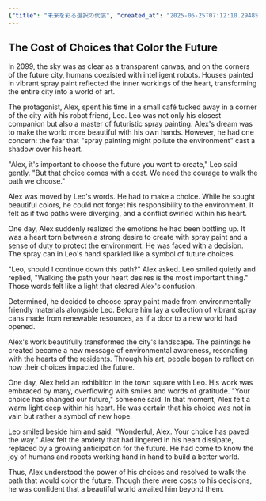 ```yaml
---
{"title": "未来を彩る選択の代償", "created_at": "2025-06-25T07:12:10.294852+09:00", "pattern_id": 5, "pattern_name": "選択の代償型", "year": 2099}
---
```


## The Cost of Choices that Color the Future

In 2099, the sky was as clear as a transparent canvas, and on the corners of the future city, humans coexisted with intelligent robots. Houses painted in vibrant spray paint reflected the inner workings of the heart, transforming the entire city into a world of art.

The protagonist, Alex, spent his time in a small café tucked away in a corner of the city with his robot friend, Leo. Leo was not only his closest companion but also a master of futuristic spray painting. Alex's dream was to make the world more beautiful with his own hands. However, he had one concern: the fear that "spray painting might pollute the environment" cast a shadow over his heart.

"Alex, it's important to choose the future you want to create," Leo said gently. "But that choice comes with a cost. We need the courage to walk the path we choose."

Alex was moved by Leo's words. He had to make a choice. While he sought beautiful colors, he could not forget his responsibility to the environment. It felt as if two paths were diverging, and a conflict swirled within his heart.

One day, Alex suddenly realized the emotions he had been bottling up. It was a heart torn between a strong desire to create with spray paint and a sense of duty to protect the environment. He was faced with a decision. The spray can in Leo's hand sparkled like a symbol of future choices.

"Leo, should I continue down this path?" Alex asked. Leo smiled quietly and replied, "Walking the path your heart desires is the most important thing." Those words felt like a light that cleared Alex's confusion.

Determined, he decided to choose spray paint made from environmentally friendly materials alongside Leo. Before him lay a collection of vibrant spray cans made from renewable resources, as if a door to a new world had opened.

Alex's work beautifully transformed the city's landscape. The paintings he created became a new message of environmental awareness, resonating with the hearts of the residents. Through his art, people began to reflect on how their choices impacted the future.

One day, Alex held an exhibition in the town square with Leo. His work was embraced by many, overflowing with smiles and words of gratitude. "Your choice has changed our future," someone said. In that moment, Alex felt a warm light deep within his heart. He was certain that his choice was not in vain but rather a symbol of new hope.

Leo smiled beside him and said, "Wonderful, Alex. Your choice has paved the way." Alex felt the anxiety that had lingered in his heart dissipate, replaced by a growing anticipation for the future. He had come to know the joy of humans and robots working hand in hand to build a better world.

Thus, Alex understood the power of his choices and resolved to walk the path that would color the future. Though there were costs to his decisions, he was confident that a beautiful world awaited him beyond them.

